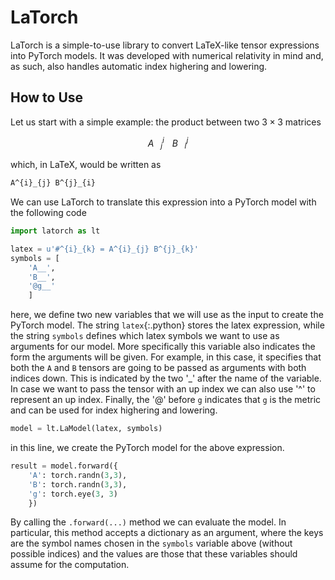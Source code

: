# LaTorch
LaTorch is a simple-to-use library to convert LaTeX-like tensor expressions into PyTorch models. It was developed with numerical relativity in mind and, as such, also handles automatic index highering and lowering.

## How to Use
Let us start with a simple example: the product between two $3 \times 3$ matrices

$$ A^i_{ㅤj}ㅤB^j_{ㅤi} $$

which, in LaTeX, would be written as

```latex
A^{i}_{j} B^{j}_{i}
```

We can use LaTorch to translate this expression into a PyTorch model with the following code

```python
import latorch as lt

latex = u'#^{i}_{k} = A^{i}_{j} B^{j}_{k}'
symbols = [
    'A__',
    'B__',
    '@g__'
    ]
```
here, we define two new variables that we will use as the input to create the PyTorch model. The string `latex`{:.python} stores the latex expression, while the string `symbols` defines which latex symbols we want to use as arguments for our model. More specifically this variable also indicates the form the arguments will be given. For example, in this case, it specifies that both the `A` and `B` tensors are going to be passed as arguments with both indices down. This is indicated by the two '\_' after the name of the variable. In case we want to pass the tensor with an up index we can also use '\^' to represent an up index. Finally, the '@' before `g` indicates that `g` is the metric and can be used for index highering and lowering.

```python
model = lt.LaModel(latex, symbols)
```
in this line, we create the PyTorch model for the above expression.

```python
result = model.forward({
    'A': torch.randn(3,3),
    'B': torch.randn(3,3),
    'g': torch.eye(3, 3)
    })
```
By calling the `.forward(...)` method we can evaluate the model. In particular, this method accepts a dictionary as an argument, where the keys are the symbol names chosen in the `symbols` variable above (without possible indices) and the values are those that these variables should assume for the computation.











